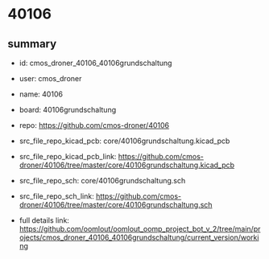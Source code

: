 # 40106
 
## summary 
* id: cmos_droner_40106_40106grundschaltung
* user: cmos_droner
* name: 40106
* board: 40106grundschaltung
* repo: https://github.com/cmos-droner/40106
* src_file_repo_kicad_pcb: core/40106grundschaltung.kicad_pcb
* src_file_repo_kicad_pcb_link: https://github.com/cmos-droner/40106/tree/master/core/40106grundschaltung.kicad_pcb


* src_file_repo_sch: core/40106grundschaltung.sch
* src_file_repo_sch_link: https://github.com/cmos-droner/40106/tree/master/core/40106grundschaltung.sch
* full details link: https://github.com/oomlout/oomlout_oomp_project_bot_v_2/tree/main/projects/cmos_droner_40106_40106grundschaltung/current_version/working  







